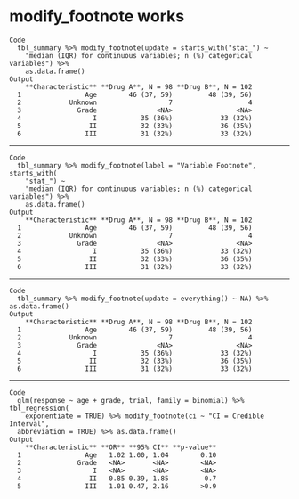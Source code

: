 # modify_footnote works

    Code
      tbl_summary %>% modify_footnote(update = starts_with("stat_") ~
        "median (IQR) for continuous variables; n (%) categorical variables") %>%
        as.data.frame()
    Output
        **Characteristic** **Drug A**, N = 98 **Drug B**, N = 102
      1                Age        46 (37, 59)         48 (39, 56)
      2            Unknown                  7                   4
      3              Grade               <NA>                <NA>
      4                  I           35 (36%)            33 (32%)
      5                 II           32 (33%)            36 (35%)
      6                III           31 (32%)            33 (32%)

---

    Code
      tbl_summary %>% modify_footnote(label = "Variable Footnote", starts_with(
        "stat_") ~
        "median (IQR) for continuous variables; n (%) categorical variables") %>%
        as.data.frame()
    Output
        **Characteristic** **Drug A**, N = 98 **Drug B**, N = 102
      1                Age        46 (37, 59)         48 (39, 56)
      2            Unknown                  7                   4
      3              Grade               <NA>                <NA>
      4                  I           35 (36%)            33 (32%)
      5                 II           32 (33%)            36 (35%)
      6                III           31 (32%)            33 (32%)

---

    Code
      tbl_summary %>% modify_footnote(update = everything() ~ NA) %>% as.data.frame()
    Output
        **Characteristic** **Drug A**, N = 98 **Drug B**, N = 102
      1                Age        46 (37, 59)         48 (39, 56)
      2            Unknown                  7                   4
      3              Grade               <NA>                <NA>
      4                  I           35 (36%)            33 (32%)
      5                 II           32 (33%)            36 (35%)
      6                III           31 (32%)            33 (32%)

---

    Code
      glm(response ~ age + grade, trial, family = binomial) %>% tbl_regression(
        exponentiate = TRUE) %>% modify_footnote(ci ~ "CI = Credible Interval",
      abbreviation = TRUE) %>% as.data.frame()
    Output
        **Characteristic** **OR** **95% CI** **p-value**
      1                Age   1.02 1.00, 1.04        0.10
      2              Grade   <NA>       <NA>        <NA>
      3                  I   <NA>       <NA>        <NA>
      4                 II   0.85 0.39, 1.85         0.7
      5                III   1.01 0.47, 2.16        >0.9

